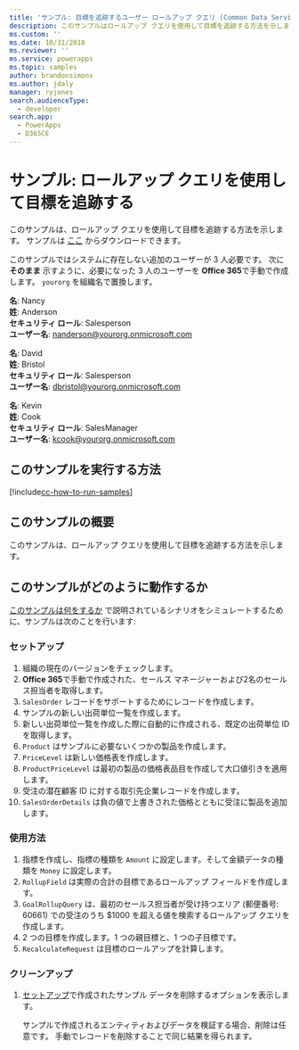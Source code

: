 ```yaml
---
title: 'サンプル: 目標を追跡するユーザー ロールアップ クエリ (Common Data Service) | Microsoft Docs'
description: このサンプルはロールアップ クエリを使用して目標を追跡する方法を示します。
ms.custom: ''
ms.date: 10/31/2018
ms.reviewer: ''
ms.service: powerapps
ms.topic: samples
author: brandonsimons
ms.author: jdaly
manager: ryjones
search.audienceType:
  - developer
search.app:
  - PowerApps
  - D365CE
---
```

# <a name="sample-use-rollup-queries-to-track-goals"></a>サンプル: ロールアップ クエリを使用して目標を追跡する

<!-- https://docs.microsoft.com/dynamics365/customer-engagement/developer/sample-use-rollup-queries-track-goals -->

このサンプルは、ロールアップ クエリを使用して目標を追跡する方法を示します。 サンプルは [ここ](https://github.com/Microsoft/PowerApps-Samples/tree/master/cds/orgsvc/C%23/QueriesTrackGoals) からダウンロードできます。

このサンプルではシステムに存在しない追加のユーザーが 3 人必要です。 次に **そのまま** 示すように、必要になった 3 人のユーザーを **Office 365**で手動で作成します。 `yourorg` を組織名で置換します。

**名**: Nancy<br/>
**姓**: Anderson<br/>
**セキュリティ ロール**: Salesperson<br/>
**ユーザー名**: nanderson@yourorg.onmicrosoft.com<br/>

**名**: David<br/>
**姓**: Bristol<br/>
**セキュリティ ロール**: Salesperson<br/>
**ユーザー名**: dbristol@yourorg.onmicrosoft.com<br/>

**名**: Kevin<br/>
**姓**: Cook<br/>
**セキュリティ ロール**: SalesManager<br/>
**ユーザー名**: kcook@yourorg.onmicrosoft.com<br/>

## <a name="how-to-run-this-sample"></a>このサンプルを実行する方法

[!include[cc-how-to-run-samples](../../includes/cc-how-to-run-samples.md)]

## <a name="what-this-sample-does"></a>このサンプルの概要

このサンプルは、ロールアップ クエリを使用して目標を追跡する方法を示します。

## <a name="how-this-sample-works"></a>このサンプルがどのように動作するか

[このサンプルは何をするか](#what-this-sample-does) で説明されているシナリオをシミュレートするために、サンプルは次のことを行います:

### <a name="setup"></a>セットアップ

1. 組織の現在のバージョンをチェックします。
2. **Office 365**で手動で作成された、セールス マネージャーおよび2名のセールス担当者を取得します。
3. `SalesOrder` レコードをサポートするためにレコードを作成します。
4. サンプルの新しい出荷単位一覧を作成します。
5. 新しい出荷単位一覧を作成した際に自動的に作成される、既定の出荷単位 ID を取得します。
6. `Product` はサンプルに必要ないくつかの製品を作成します。
7. `PriceLevel` は新しい価格表を作成します。
8. `ProductPriceLevel` は最初の製品の価格表品目を作成して大口値引きを適用します。
9. 受注の潜在顧客 ID に対する取引先企業レコードを作成します。 
10. `SalesOrderDetails` は負の値で上書きされた価格とともに受注に製品を追加します。

### <a name="demonstrate"></a>使用方法

1. 指標を作成し、指標の種類を `Amount` に設定します。そして金額データの種類を `Money` に設定します。
2. `RollupField` は実際の合計の目標であるロールアップ フィールドを作成します。
3. `GoalRollupQuery` は、最初のセールス担当者が受け持つエリア (郵便番号: 60661) での受注のうち $1000 を超える値を検索するロールアップ クエリを作成します。 
4. 2 つの目標を作成します。1 つの親目標と、1 つの子目標です。
5. `RecalculateRequest` は目標のロールアップを計算します。 

### <a name="clean-up"></a>クリーンアップ

1. [セットアップ](#setup)で作成されたサンプル データを削除するオプションを表示します。

    サンプルで作成されるエンティティおよびデータを検証する場合、削除は任意です。 手動でレコードを削除することで同じ結果を得られます。
